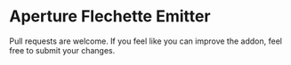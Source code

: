 Aperture Flechette Emitter
=========

Pull requests are welcome. If you feel like you can improve the addon, feel free to submit your changes.
